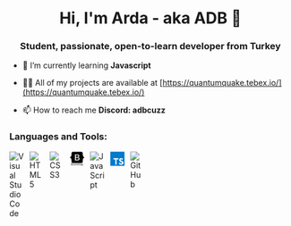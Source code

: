 <h1 align="center">Hi, I'm Arda - aka ADB 👋</h1>
<h3 align="center">Student, passionate, open-to-learn developer from Turkey</h3>

- 🌱 I’m currently learning **Javascript**

- 👨‍💻 All of my projects are available at [https://quantumquake.tebex.io/](https://quantumquake.tebex.io/)

- 📫 How to reach me **Discord: adbcuzz**


</p>

### Languages and Tools:


[<img align="left" alt="Visual Studio Code" width="26px" src="https://cdn.jsdelivr.net/gh/devicons/devicon/icons/vscode/vscode-original.svg" style="padding-right:10px;" />][vscode]
[<img align="left" alt="HTML5" width="26px" src="https://cdn.jsdelivr.net/gh/devicons/devicon/icons/html5/html5-original.svg" style="padding-right:10px;" />][html]
[<img align="left" alt="CSS3" width="26px" src="https://cdn.jsdelivr.net/gh/devicons/devicon/icons/css3/css3-original.svg" style="padding-right:10px;" />][css]
[<img align="left" alt="Bootstrap" width="26px" src="https://raw.githubusercontent.com/devicons/devicon/master/icons/bootstrap/bootstrap-plain-wordmark.svg" style="padding-right:10px;" />](https://getbootstrap.com)
[<img align="left" alt="JavaScript" width="26px" src="https://cdn.jsdelivr.net/gh/devicons/devicon/icons/javascript/javascript-original.svg" style="padding-right:10px;" />][json]
[<img align="left" alt="TypeScript" width="26px" src="https://raw.githubusercontent.com/devicons/devicon/master/icons/typescript/typescript-original.svg" style="padding-right:10px;" />][type]
[<img align="left" alt="GitHub" width="26px" src="https://user-images.githubusercontent.com/3369400/139447912-e0f43f33-6d9f-45f8-be46-2df5bbc91289.png" style="padding-right:10px;" />](https://github.com/adbcuzz)

<br />
<br />

[vscode]: https://code.visualstudio.com/
[css]: https://www.w3schools.com/css/
[html]: https://www.w3.org/html/
[sass]: https://sass-lang.com/
[json]: https://developer.mozilla.org/en-US/docs/Web/JavaScript
[react]: https://reactjs.org/
[node]: https://nodejs.org/
[git]: https://git-scm.com/
[type]: https://www.typescriptlang.org/

